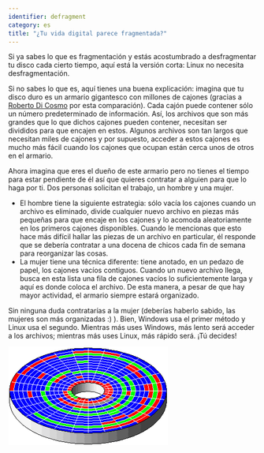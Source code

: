 ```yaml
---
identifier: defragment
category: es
title: "¿Tu vida digital parece fragmentada?"
---
```


Si ya sabes lo que es fragmentación y estás acostumbrado a desfragmentar tu disco cada cierto tiempo, aquí está la versión corta: Linux no necesita desfragmentación.

Si no sabes lo que es, aquí tienes una buena explicación: imagina que tu disco duro es un armario gigantesco con millones de cajones (gracias a <a href="http://www.pps.jussieu.fr/~dicosmo/">Roberto 
Di Cosmo</a> por esta comparación). Cada cajón puede contener sólo un número predeterminado de información. Así, los archivos que son más grandes que lo que dichos cajones pueden contener, necesitan ser divididos para que encajen en estos. Algunos archivos son tan largos que necesitan miles de cajones y por supuesto, acceder a estos cajones es mucho más fácil cuando los cajones que ocupan están cerca unos de otros en el armario.

Ahora imagina que eres el dueño de este armario pero no tienes el tiempo para estar pendiente de él así que quieres contratar a alguien para que lo haga por ti. Dos personas solicitan el trabajo, un hombre y una mujer.

<ul>

<li>El hombre tiene la siguiente estrategia: sólo vacía los cajones cuando un archivo es eliminado, divide cualquier nuevo archivo en piezas más pequeñas para que encaje en los cajones y lo acomoda aleatoriamente en los primeros cajones disponibles. Cuando le mencionas que esto hace más difícil hallar las piezas de un archivo en particular, él responde que se debería contratar a una docena de chicos cada fin de semana para reorganizar las cosas.</li>

<li>La mujer tiene una técnica diferente: tiene anotado, en un pedazo de papel, los cajones vacíos contiguos. Cuando un nuevo archivo llega, busca en esta lista una fila de cajones vacíos lo suficientemente larga y aquí es donde coloca el archivo. De esta manera, a pesar de que hay mayor actividad, el armario siempre estará organizado.</li>

</ul>

Sin ninguna duda contratarías a la mujer (deberías haberlo sabido, las mujeres son más organizadas :) ). Bien, Windows usa el primer método y Linux usa el segundo. Mientras más uses Windows, más lento será acceder a los archivos; mientras más uses Linux, más rápido será. ¡Tú decides!

<img src="/img/defragment.png" />




